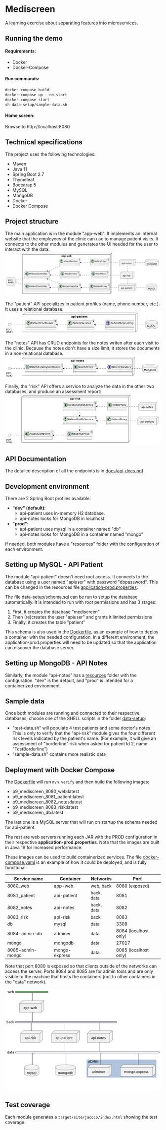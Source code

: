 # Mediscreen

A learning exercise about separating features into microservices.

## Running the demo
#### Requirements:
- Docker
- Docker-Compose
#### Run commands:
```
docker-compose build
docker-compose up --no-start
docker-compose start
sh data-setup/sample-data.sh
```
#### Home screen:
Browse to http://localhost:8080
## Technical specifications

The project uses the following technologies:
- Maven
- Java 11
- Spring Boot 2.7
- Thymeleaf
- Bootstrap 5
- MySQL
- MongoDB
- Docker
- Docker Compose

## Project structure

The main application is in the module "app-web". It implements an internal website that the employees of the clinic can use to manage patient visits. It connects to the other modules and generates the UI needed for the user to interact with the data:
![](docs/app-web.png)

The "patient" API specializes in patient profiles (name, phone number, etc.). It uses a relational database.
![](docs/api-patient.png)

The "notes" API has CRUD endpoints for the notes writen after each visit to the clinic. Because the notes don't have a size limit, it stores the documents in a non-relational database.
![](docs/api-notes.png)

Finally, the "risk" API offers a service to analyze the data in the other two databases, and produce an assessment report:
![](docs/api-risk.png)

## API Documentation

The detailed description of all the endpoints is in [docs/api-docs.pdf](docs/api-docs-v1.pdf)

## Development environment

There are 2 Spring Boot profiles available:
- **"dev" (default):** 
  - api-patient uses in-memory H2 database.
  - api-notes looks for MongoDB in localhost.
- **"prod":** 
  - api-patient uses mysql in a container named "db"
  - api-notes looks for MongoDB in a container named "mongo"

If needed, both modules have a "resources" folder with the configuration of each environment.

## Setting up MySQL - API Patient

The module "api-patient" doesn't need root access. It connects to the database using a user named "apiuser" with password "dbpassword". This can be changed in the resources file [application-prod.properties](api-patient/src/main/resources/application-prod.properties).

The file [data-setup/schema.sql](data-setup/schema.sql) can be run to setup the database automatically. It is intended to run with root permissions and has 3 stages:
1. First, it creates the database "mediscreen"
2. Then (re)creates the user "apiuser" and grants it limited permissions
3. Finally, it creates the table "patient"

This schema is also used in the [Dockerfile](Dockerfile), as an example of how to deploy a container with the needed configuration. In a different environment, the application-prod.properties will need to be updated so that the application can discover the database server.

## Setting up MongoDB - API Notes

Similarly, the module "api-notes" has a [resources](api-notes/src/main/resources) folder with the configuration. "dev" is the default, and "prod" is intended for a containerized environment.

## Sample data

Once both modules are running and connected to their respective databases, choose one of the SHELL scripts in the folder [data-setup](data-setup):
- "test-data.sh" will populate 4 test patients and some doctor's notes. This is only to verify that the "api-risk" module gives the four different risk levels indicated by the patient's name. (For example, it will give an assessment of "borderline" risk when asked for patient Id 2, name "TestBorderline")
- "sample-data.sh" contains more realistic data

## Deployment with Docker Compose

The [Dockerfile](Dockerfile) will run `mvn verify` and then build the following images:
- p9_mediscreen_8080_web:latest
- p9_mediscreen_8081_patient:latest
- p9_mediscreen_8082_notes:latest
- p9_mediscreen_8083_risk:latest
- p9_mediscreen_db:latest

The last one is a MySQL server that will run on startup the schema needed for api-patient. 

The rest are web servers running each JAR with the PROD configuration in their respective **application-prod.properties**. Note that the images are built in Java 19 for increased performance.

These images can be used to build containerized services. The file [docker-compose.yaml](docker-compose.yaml) is an example of how it could be deployed, and is fully functional:

| Service name     | Container     | Networks   | Port                  |
|------------------|---------------|------------|-----------------------|
| 8080_web         | app-web       | web, back  | 8080 (exposed)        |
| 8081_patient     | api-patient   | back, data | 8081                  |
| 8082_notes       | api-notes     | back, data | 8082                  |
| 8083_risk        | api-risk      | back       | 8083                  |
| db               | mysql         | data       | 3308                  |
| 8084-admin-db    | adminer       | data       | 8084 (localhost only) |
| mongo            | mongodb       | data       | 27017                 |
| 8085-admin-mongo | mongo-express | data       | 8085 (localhost only) |

Note that port 8080 is exposed so that clients outside of the networks can access the server. Ports 8084 and 8085 are for admin tools and are only visible to the machine that hosts the containers (not to other containers in the "data" network).

![](docs/docker-compose.png)

## Test coverage

Each module generates a `target/site/jacoco/index.html` showing the test coverage.
